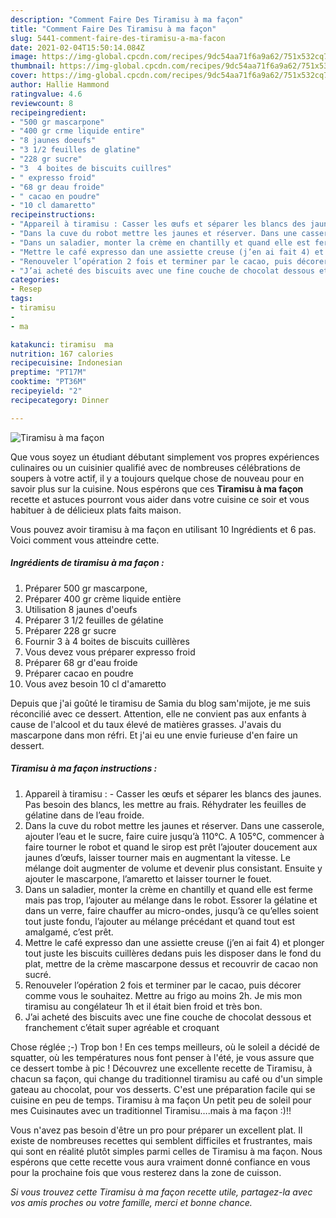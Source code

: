 ```yaml
---
description: "Comment Faire Des Tiramisu à ma façon"
title: "Comment Faire Des Tiramisu à ma façon"
slug: 5441-comment-faire-des-tiramisu-a-ma-facon
date: 2021-02-04T15:50:14.084Z
image: https://img-global.cpcdn.com/recipes/9dc54aa71f6a9a62/751x532cq70/tiramisu-a-ma-facon-photo-principale-de-la-recette.jpg
thumbnail: https://img-global.cpcdn.com/recipes/9dc54aa71f6a9a62/751x532cq70/tiramisu-a-ma-facon-photo-principale-de-la-recette.jpg
cover: https://img-global.cpcdn.com/recipes/9dc54aa71f6a9a62/751x532cq70/tiramisu-a-ma-facon-photo-principale-de-la-recette.jpg
author: Hallie Hammond
ratingvalue: 4.6
reviewcount: 8
recipeingredient:
- "500 gr mascarpone"
- "400 gr crme liquide entire"
- "8 jaunes doeufs"
- "3 1/2 feuilles de glatine"
- "228 gr sucre"
- "3  4 boites de biscuits cuillres"
- " expresso froid"
- "68 gr deau froide"
- " cacao en poudre"
- "10 cl damaretto"
recipeinstructions:
- "Appareil à tiramisu : Casser les œufs et séparer les blancs des jaunes. Pas besoin des blancs, les mettre au frais. Réhydrater les feuilles de gélatine dans de l’eau froide."
- "Dans la cuve du robot mettre les jaunes et réserver. Dans une casserole, ajouter l’eau et le sucre, faire cuire jusqu’à 110°C. A 105°C, commencer à faire tourner le robot et quand le sirop est prêt l’ajouter doucement aux jaunes d’œufs, laisser tourner mais en augmentant la vitesse. Le mélange doit augmenter de volume et devenir plus consistant. Ensuite y ajouter le mascarpone, l’amaretto et laisser tourner le fouet."
- "Dans un saladier, monter la crème en chantilly et quand elle est ferme mais pas trop, l’ajouter au mélange dans le robot. Essorer la gélatine et dans un verre, faire chauffer au micro-ondes, jusqu’à ce qu’elles soient tout juste fondu, l’ajouter au mélange précédant et quand tout est amalgamé, c’est prêt."
- "Mettre le café expresso dan une assiette creuse (j’en ai fait 4) et plonger tout juste les biscuits cuillères dedans puis les disposer dans le fond du plat, mettre de la crème mascarpone dessus et recouvrir de cacao non sucré."
- "Renouveler l’opération 2 fois et terminer par le cacao, puis décorer comme vous le souhaitez. Mettre au frigo au moins 2h. Je mis mon tiramisu au congélateur 1h et il était bien froid et très bon."
- "J’ai acheté des biscuits avec une fine couche de chocolat dessous et franchement c’était super agréable et croquant"
categories:
- Resep
tags:
- tiramisu
- 
- ma

katakunci: tiramisu  ma 
nutrition: 167 calories
recipecuisine: Indonesian
preptime: "PT17M"
cooktime: "PT36M"
recipeyield: "2"
recipecategory: Dinner

---
```



![Tiramisu à ma façon](https://img-global.cpcdn.com/recipes/9dc54aa71f6a9a62/751x532cq70/tiramisu-a-ma-facon-photo-principale-de-la-recette.jpg)

Que vous soyez un étudiant débutant simplement vos propres expériences culinaires ou un cuisinier qualifié avec de nombreuses célébrations de soupers à votre actif, il y a toujours quelque chose de nouveau pour en savoir plus sur la cuisine. Nous espérons que ces <strong> Tiramisu à ma façon </strong> recette et astuces pourront vous aider dans votre cuisine ce soir et vous habituer à de délicieux plats faits maison.

<!--inarticleads1-->

Vous pouvez avoir tiramisu à ma façon en utilisant 10 Ingrédients et 6 pas. Voici comment vous atteindre cette.

##### Ingrédients de tiramisu à ma façon :

1. Préparer 500 gr mascarpone,
1. Préparer 400 gr crème liquide entière
1. Utilisation 8 jaunes d&#39;oeufs
1. Préparer 3 1/2 feuilles de gélatine
1. Préparer 228 gr sucre
1. Fournir 3 à 4 boites de biscuits cuillères
1. Vous devez vous préparer  expresso froid
1. Préparer 68 gr d&#39;eau froide
1. Préparer  cacao en poudre
1. Vous avez besoin 10 cl d&#39;amaretto


Depuis que j&#39;ai goûté le tiramisu de Samia du blog sam&#39;mijote, je me suis réconcilié avec ce dessert. Attention, elle ne convient pas aux enfants à cause de l&#39;alcool et du taux élevé de matières grasses. J&#39;avais du mascarpone dans mon réfri. Et j&#39;ai eu une envie furieuse d&#39;en faire un dessert. 

<!--inarticleads2-->

##### Tiramisu à ma façon instructions :

1. Appareil à tiramisu : - Casser les œufs et séparer les blancs des jaunes. Pas besoin des blancs, les mettre au frais. Réhydrater les feuilles de gélatine dans de l’eau froide.
1. Dans la cuve du robot mettre les jaunes et réserver. Dans une casserole, ajouter l’eau et le sucre, faire cuire jusqu’à 110°C. A 105°C, commencer à faire tourner le robot et quand le sirop est prêt l’ajouter doucement aux jaunes d’œufs, laisser tourner mais en augmentant la vitesse. Le mélange doit augmenter de volume et devenir plus consistant. Ensuite y ajouter le mascarpone, l’amaretto et laisser tourner le fouet.
1. Dans un saladier, monter la crème en chantilly et quand elle est ferme mais pas trop, l’ajouter au mélange dans le robot. Essorer la gélatine et dans un verre, faire chauffer au micro-ondes, jusqu’à ce qu’elles soient tout juste fondu, l’ajouter au mélange précédant et quand tout est amalgamé, c’est prêt.
1. Mettre le café expresso dan une assiette creuse (j’en ai fait 4) et plonger tout juste les biscuits cuillères dedans puis les disposer dans le fond du plat, mettre de la crème mascarpone dessus et recouvrir de cacao non sucré.
1. Renouveler l’opération 2 fois et terminer par le cacao, puis décorer comme vous le souhaitez. Mettre au frigo au moins 2h. Je mis mon tiramisu au congélateur 1h et il était bien froid et très bon.
1. J’ai acheté des biscuits avec une fine couche de chocolat dessous et franchement c’était super agréable et croquant


Chose réglée ;-) Trop bon ! En ces temps meilleurs, où le soleil a décidé de squatter, où les températures nous font penser à l&#39;été, je vous assure que ce dessert tombe à pic ! Découvrez une excellente recette de Tiramisu, à chacun sa façon, qui change du traditionnel tiramisu au café ou d&#39;un simple gateau au chocolat, pour vos desserts. C&#39;est une préparation facile qui se cuisine en peu de temps. Tiramisu à ma façon Un petit peu de soleil pour mes Cuisinautes avec un traditionnel Tiramisu….mais à ma façon :)!! 

<!--inarticleads1-->

<p>
Vous n'avez pas besoin d'être un pro pour préparer un excellent plat. Il existe de nombreuses recettes qui semblent difficiles et frustrantes, mais qui sont en réalité plutôt simples parmi celles de Tiramisu à ma façon. Nous espérons que cette recette vous aura vraiment donné confiance en vous pour la prochaine fois que vous resterez dans la zone de cuisson.
</p>

<p>
<i>Si vous trouvez cette Tiramisu à ma façon recette utile, partagez-la avec vos amis proches ou votre famille, merci et bonne chance.</i>
</p>
